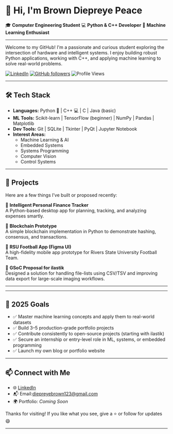 # 👋 Hi, I'm Brown Diepreye Peace

🎓 **Computer Engineering Student** 💻 **Python & C++ Developer** 🤖 **Machine Learning Enthusiast**

---

Welcome to my GitHub! I'm a passionate and curious student exploring the intersection of hardware and intelligent systems. I enjoy building robust Python applications, working with C++, and applying machine learning to solve real-world problems.

[![LinkedIn](https://img.shields.io/badge/LinkedIn-blue?logo=linkedin&style=flat-square)](https://linkedin.com/in/DiepreyeBrown)
[![GitHub followers](https://img.shields.io/github/followers/DIepreye-Brown?label=Follow&style=social)](https://github.com/Diepreye-brown)
![Profile Views](https://komarev.com/ghpvc/?username=Diepreye-Brown&label=Profile%20views&color=0e75b6&style=flat)

---

## 🛠️ Tech Stack

- **Languages:** Python 🐍 | C++ 💻 | C | Java (basic)
- **ML Tools:** Scikit-learn | TensorFlow (beginner) | NumPy | Pandas | Matplotlib
- **Dev Tools:** Git | SQLite | Tkinter | PyQt | Jupyter Notebook
- **Interest Areas:**  
  - Machine Learning & AI  
  - Embedded Systems  
  - Systems Programming  
  - Computer Vision  
  - Control Systems

---

## 🚀 Projects

Here are a few things I’ve built or proposed recently:

🔹 **Intelligent Personal Finance Tracker**  
A Python-based desktop app for planning, tracking, and analyzing expenses smartly.

🔹 **Blockchain Prototype**  
A simple blockchain implementation in Python to demonstrate hashing, consensus, and transactions.

🔹 **RSU Football App (Figma UI)**  
A high-fidelity mobile app prototype for Rivers State University Football Team.

🔹 **GSoC Proposal for ilastik**  
Designed a solution for handling file-lists using CSV/TSV and improving data export for large-scale imaging workflows.

---



---

## 🎯 2025 Goals

- ✅ Master machine learning concepts and apply them to real-world datasets  
- ✅ Build 3–5 production-grade portfolio projects  
- ✅ Contribute consistently to open-source projects (starting with ilastik)  
- ✅ Secure an internship or entry-level role in ML, systems, or embedded programming  
- ✅ Launch my own blog or portfolio website

---

## 📫 Connect with Me

- 🌐 [LinkedIn](https://linkedin.com/in/DiepreyeBrown)  
- 📬 Email:diepreyebrown123@gmail.com
- 🌍 Portfolio: *Coming Soon*

Thanks for visiting! If you like what you see, give a ⭐️ or follow for updates 😄

---


